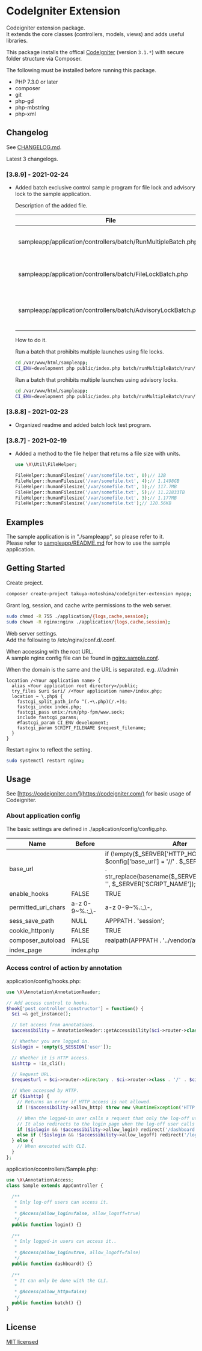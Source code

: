 # CodeIgniter Extension

Codeigniter extension package.  
It extends the core classes (controllers, models, views) and adds useful libraries.  

This package installs the offical [CodeIgniter](https://github.com/bcit-ci/CodeIgniter) (version `3.1.*`) with secure folder structure via Composer.

The following must be installed before running this package.  

* PHP 7.3.0 or later
* composer
* git
* php-gd
* php-mbstring
* php-xml

## Changelog

See [CHANGELOG.md](./CHANGELOG.md).

Latest 3 changelogs.  

### [3.8.9] - 2021-02-24

* Added batch exclusive control sample program for file lock and advisory lock to the sample application.
    
    Description of the added file.  

    <table>
      <thead>
        <tr>
          <th>File</th>
          <th>Description</th>
        </tr>
      </thead>
      <tbody>
        <tr>
          <td>sampleapp/application/controllers/batch/RunMultipleBatch.php</td>
          <td>An entry point that launches multiple batches at the same time.</td>
        </tr>
        <tr>
          <td>sampleapp/application/controllers/batch/FileLockBatch.php</td>
          <td>Batch with file locking.This is called from RunMultipleBatch.</td>
        </tr>
        <tr>
          <td>sampleapp/application/controllers/batch/AdvisoryLockBatch.php</td>
          <td>Batch with advisory lock.This is called from RunMultipleBatch.</td>
        </tr>
      </tbody>
    </table>

    How to do it.  

    Run a batch that prohibits multiple launches using file locks.  

    ```sh
    cd /var/www/html/sampleapp;
    CI_ENV=development php public/index.php batch/runMultipleBatch/run/filelock;
    ```

    Run a batch that prohibits multiple launches using advisory locks.  

    ```sh
    cd /var/www/html/sampleapp;
    CI_ENV=development php public/index.php batch/runMultipleBatch/run/advisorylock;
    ```

### [3.8.8] - 2021-02-23

* Organized readme and added batch lock test program.

### [3.8.7] - 2021-02-19

- Added a method to the file helper that returns a file size with units.

    ```php
    use \X\Util\FileHelper;

    FileHelper::humanFilesize('/var/somefile.txt', 0);// 12B
    FileHelper::humanFilesize('/var/somefile.txt', 4);// 1.1498GB
    FileHelper::humanFilesize('/var/somefile.txt', 1);// 117.7MB
    FileHelper::humanFilesize('/var/somefile.txt', 5);// 11.22833TB
    FileHelper::humanFilesize('/var/somefile.txt', 3);// 1.177MB
    FileHelper::humanFilesize('/var/somefile.txt');// 120.56KB
    ```

## Examples

The sample application is in "./sampleapp", so please refer to it.  
Please refer to [sampleapp/README.md](sampleapp/README.md) for how to use the sample application.

## Getting Started

Create project.  

```sh
composer create-project takuya-motoshima/codeIgniter-extension myapp;
```

Grant log, session, and cache write permissions to the web server.  

```sh
sudo chmod -R 755 ./application/{logs,cache,session};
sudo chown -R nginx:nginx ./application/{logs,cache,session};
```

Web server settings.  
Add the following to /etc/nginx/conf.d/<Your application name>.conf.  

When accessing with the root URL.  
A sample nginx config file can be found in [nginx.sample.conf](./nginx.sample.conf).  

When the domain is the same and the URL is separated. e.g. //<Your server name>/admin

```nginx
location /<Your application name> {
  alias <Your application root directory>/public;
  try_files $uri $uri/ /<Your application name>/index.php;
  location ~ \.php$ {
    fastcgi_split_path_info ^(.+\.php)(/.+)$;
    fastcgi_index index.php;
    fastcgi_pass unix:/run/php-fpm/www.sock;
    include fastcgi_params;
    #fastcgi_param CI_ENV development;
    fastcgi_param SCRIPT_FILENAME $request_filename;
  }
}
```

Restart nginx to reflect the setting.  

```sh
sudo systemctl restart nginx;
```

## Usage

See [https://codeigniter.com/](https://codeigniter.com/) for basic usage of Codeigniter.  

### About application config

The basic settings are defined in ./application/config/config.php.  

<table>
  <thead>
    <tr>
      <th>Name</th>
      <th>Before</th>
      <th>After</th>
    </tr>
  </thead>
  <tbody>
    <tr>
      <td>base_url</td>
      <td></td>
      <td>if (!empty($_SERVER['HTTP_HOST'])) $config['base_url'] = '//' . $_SERVER['HTTP_HOST'] . str_replace(basename($_SERVER['SCRIPT_NAME']), '', $_SERVER['SCRIPT_NAME']);</td>
    </tr>
    <tr>
      <td>enable_hooks</td>
      <td>FALSE</td>
      <td>TRUE</td>
    </tr>
    <tr>
      <td>permitted_uri_chars</td>
      <td>a-z 0-9~%.:_\-</td>
      <td>a-z 0-9~%.:_\-,</td>
    </tr>
    <tr>
      <td>sess_save_path</td>
      <td>NULL</td>
      <td>APPPATH . 'session';</td>
    </tr>
    <tr>
      <td>cookie_httponly</td>
      <td>FALSE</td>
      <td>TRUE</td>
    </tr>
    <tr>
      <td>composer_autoload</td>
      <td>FALSE</td>
      <td>realpath(APPPATH . '../vendor/autoload.php');</td>
    </tr>
    <tr>
      <td>index_page</td>
      <td>index.php</td>
      <td></td>
    </tr>
  </tbody>
</table>

### Access control of action by annotation  

application/config/hooks.php:  

```php
use \X\Annotation\AnnotationReader;

// Add access control to hooks.
$hook['post_controller_constructor'] = function() {
  $ci =& get_instance();

  // Get access from annotations.
  $accessibility = AnnotationReader::getAccessibility($ci->router->class, $ci->router->method);

  // Whether you are logged in.
  $islogin = !empty($_SESSION['user']);

  // Whether it is HTTP access.
  $ishttp = !is_cli();

  // Request URL.
  $requesturl = $ci->router->directory . $ci->router->class . '/' . $ci->router->method;

  // When accessed by HTTP.
  if ($ishttp) {
    // Returns an error if HTTP access is not allowed.
    if (!$accessibility->allow_http) throw new \RuntimeException('HTTP access is not allowed.');

    // When the logged-in user calls a request that only the log-off user can access, redirect to the dashboard.
    // It also redirects to the login page when the log-off user calls a request that only the logged-in user can access.
    if ($islogin && !$accessibility->allow_login) redirect('/dashboard');
    else if (!$islogin && !$accessibility->allow_logoff) redirect('/login');
  } else {
    // When executed with CLI.
  }
};
```

application/ccontrollers/Sample.php:  

```php
use \X\Annotation\Access;
class Sample extends AppController {
  
  /**
   * Only log-off users can access it.
   * 
   * @Access(allow_login=false, allow_logoff=true)
   */
  public function login() {}
  
  /**
   * Only logged-in users can access it..
   * 
   * @Access(allow_login=true, allow_logoff=false)
   */
  public function dashboard() {}
  
  /**
   * It can only be done with the CLI.
   * 
   * @Access(allow_http=false)
   */
  public function batch() {}
}
```

## License

[MIT licensed](./LICENSE.txt)
